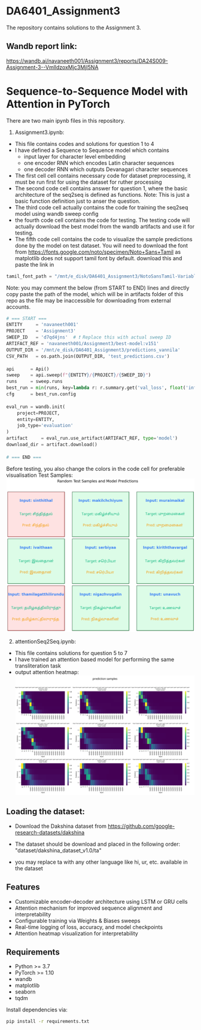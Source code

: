 # DA6401_Assignment3
The repository contains solutions to the Assignment 3.

## Wandb report link:
https://wandb.ai/navaneeth001/Assignment3/reports/DA24S009-Assignment-3--VmlldzoxMjc3MjI5NA

# Sequence-to-Sequence Model with Attention in PyTorch

There are two main ipynb files in this repository.
1. Assignment3.ipynb:
- This file contains codes and solutions for question 1 to 4
- I have defined a Sequence to Sequence model which contains 
    - input layer for character level embedding
    - one encoder RNN which encodes Latin character sequences
    - one decoder RNN which outputs Devanagari character sequences
- The first cell cell contains necessary code for dataset preprocessing, it must be run first for using the dataset for ruther processing
- The second code cell contains answer for question 1, where the basic architecture of the seq2seq is defined as functions. Note: This is just a basic function definition just to anser the question. 
- The third code cell actually contains the code for training the seq2seq model using wandb sweep config
- the fourth code cell contains the code for testing. The testing code will actually download the best model from the wandb artifacts and use it for testing. 
- The fifth code cell contains the code to visualize the sample predictions done by the model on test dataset. 
You will need to download the font from https://fonts.google.com/noto/specimen/Noto+Sans+Tamil as matplotlib does not support tamil font by default. 
download this and paste the link in 

```python
tamil_font_path = "/mnt/e_disk/DA6401_Assignment3/NotoSansTamil-VariableFont_wdth,wght.ttf"  
```

Note: you may comment the below (from START to END) lines and directly copy paste the path of the model, which will be in artifacts folder of this repo as the file may be inaccessible for downloading from external accounts.

```python
# === START ===
ENTITY     = 'navaneeth001'
PROJECT    = 'Assignment3'
SWEEP_ID   = 'd7qd4jns'  # ❗ Replace this with actual sweep ID
ARTIFACT_REF = 'navaneeth001/Assignment3/best-model:v151'
OUTPUT_DIR = '/mnt/e_disk/DA6401_Assignment3/predictions_vannila'
CSV_PATH   = os.path.join(OUTPUT_DIR, 'test_predictions.csv')

api      = Api()
sweep    = api.sweep(f"{ENTITY}/{PROJECT}/{SWEEP_ID}")
runs     = sweep.runs
best_run = min(runs, key=lambda r: r.summary.get('val_loss', float('inf')))
cfg      = best_run.config

eval_run = wandb.init(
    project=PROJECT,
    entity=ENTITY,
    job_type='evaluation'
)
artifact     = eval_run.use_artifact(ARTIFACT_REF, type='model')
download_dir = artifact.download()

# === END ===
```
Before testing, you also change the colors in the code cell for preferable visualisation
Test Samples:
![alt text](image.png)

2. attentionSeq2Seq.ipynb:
- This file contains solutions for question 5 to 7
- I have trained an attention based model for performing the same transliteration task
- output attention heatmap:
![alt text](image-1.png)


## Loading the dataset:

- Download the Dakshina dataset from https://github.com/google-research-datasets/dakshina

- The dataset should be download and placed in the following order:
"dataset/dakshina_dataset_v1.0/ta"

- you may replace ta with any other language like hi, ur, etc. available in the dataset


## Features

- Customizable encoder-decoder architecture using LSTM or GRU cells
- Attention mechanism for improved sequence alignment and interpretability
- Configurable training via Weights & Biases sweeps
- Real-time logging of loss, accuracy, and model checkpoints
- Attention heatmap visualization for interpretability

## Requirements

- Python >= 3.7
- PyTorch >= 1.10
- wandb
- matplotlib
- seaborn
- tqdm

Install dependencies via:

```bash
pip install -r requirements.txt


